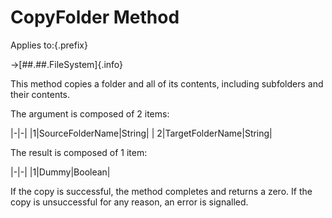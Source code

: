 # CopyFolder Method

Applies to:{.prefix}

→[##.##.FileSystem]{.info}

This method copies a folder and all of its contents, including subfolders and their contents.

The argument is composed of 2 items:

|-|-|
|1|SourceFolderName|String|
| 2|TargetFolderName|String|

The result is composed of 1 item:

|-|-|
|1|Dummy|Boolean|

If the copy is successful, the method completes and returns a zero. If the copy is unsuccessful for
any reason, an error is signalled.

